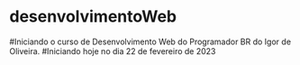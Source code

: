 # desenvolvimentoWeb
#Iniciando o curso de Desenvolvimento Web do Programador BR do Igor de Oliveira.
#Iniciando hoje no dia 22 de fevereiro de 2023
